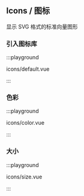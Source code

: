 ## Icons / 图标

显示 SVG 格式的标准向量图形

<fe-tabs hideDivider>
  <fe-tab title="Yarn">
    <fe-snippet text="yarn add @fect-ui/vue-icons" width="300px" />
  </fe-tab>

  <fe-tab title="Npm">
    <fe-snippet text="npm install @fect-ui/vue-icons" width="300px" />
  </fe-tab>
</fe-tabs>

### 引入图标库

:::playground

icons/default.vue

:::

### 色彩

:::playground

icons/color.vue

:::

### 大小

:::playground

icons/size.vue

:::

<playground
  title="图标画廊"
  component="ex-icons-list"
  :displayPreview="false"
  desc="精选高质量SVG"
/>
